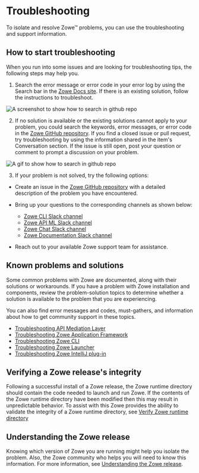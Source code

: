 # Troubleshooting

To isolate and resolve Zowe&trade; problems, you can use the troubleshooting and support information.

## How to start troubleshooting

When you run into some issues and are looking for troubleshooting tips, the following steps may help you.

1. Search the error message or error code in your error log by using the Search bar in the [Zowe Docs site](https://docs.zowe.org/). If there is an existing solution, follow the instructions to troubleshoot.

![A screenshot to show how to search in github repo](pathname:///v2.6.x/images/troubleshoot/search-bar-2.png)

2. If no solution is available or the existing solutions cannot apply to your problem, you could search the keywords, error messages, or error code in the [Zowe GitHub repository](https://github.com/zowe). If you find a closed issue or pull request, try troubleshooting by using the information shared in the item's Conversation section. If the issue is still open, post your question or comment to prompt a discussion on your problem.

![A gif to show how to search in github repo](pathname:///v2.6.x/images/troubleshoot/how-to-troubleshooting.gif)

3. If your problem is not solved, try the following options:

* Create an issue in the [Zowe GitHub repository](https://github.com/zowe) with a detailed description of the problem you have encountered.

* Bring up your questions to the corresponding channels as shown below:

    - [Zowe CLI Slack channel](https://openmainframeproject.slack.com/archives/CC8AALGN6)
    - [Zowe API ML Slack channel](https://openmainframeproject.slack.com/archives/CC5UUL005)
    - [Zowe Chat Slack channel](https://openmainframeproject.slack.com/archives/C03NNABMN0J)
    - [Zowe Documentation Slack channel](https://openmainframeproject.slack.com/archives/CC961JYMQ)

* Reach out to your available Zowe support team for assistance.

## Known problems and solutions

Some common problems with Zowe are documented, along with their solutions or workarounds. If you have a problem with Zowe installation and components, review the problem-solution topics to determine whether a solution is available to the problem that you are experiencing.

You can also find error messages and codes, must-gathers, and information about how to get community support in these topics.

- [Troubleshooting API Mediation Layer](troubleshoot-apiml.md)
- [Troubleshooting Zowe Application Framework](./app-framework/app-troubleshoot.md)
- [Troubleshooting Zowe CLI](./cli/troubleshoot-cli.md)
- [Troubleshooting Zowe Launcher](./launcher/launcher-troubleshoot.md)
- [Troubleshooting Zowe IntelliJ plug-in](troubleshoot-intellij.md)

## Verifying a Zowe release's integrity

Following a successful install of a Zowe release, the Zowe runtime directory should contain the code needed to launch and run Zowe. If the contents of the Zowe runtime directory have been modified then this may result in unpredictable behavior. To assist with this Zowe provides the ability to validate the integrity of a Zowe runtime directory, see [Verify Zowe runtime directory](./verify-fingerprint.md)

## Understanding the Zowe release

Knowing which version of Zowe you are running might help you isolate the problem. Also, the Zowe community who helps you will need to know this information. For more information, see [Understanding the Zowe release](troubleshoot-zowe-release.md).

